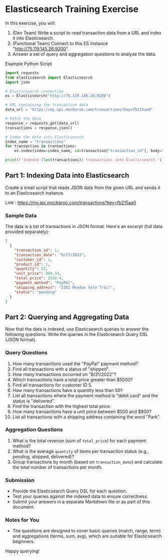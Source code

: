 # Elasticsearch Training Exercise

In this exercise, you will:
1. (Dev Team) Write a script to read transaction data from a URL and index it into Elasticsearch.
2. (Functional Team) Connect to this ES Instance "http://75.119.145.26:9200".
3. Answer a set of query and aggregation questions to analyze the data.

Example Python Script
```python
import requests
from elasticsearch import Elasticsearch
import json

# Elasticsearch connection
es = Elasticsearch("http://75.119.145.26:9200")

# URL containing the transaction data
data_url = "https://my.api.mockaroo.com/transactions?key=fb215aa0"

# Fetch the data
response = requests.get(data_url)
transactions = response.json()

# Index the data into Elasticsearch
index_name = "transactions"
for transaction in transactions:
    es.index(index=index_name, id=transaction["transaction_id"], body=transaction)

print(f"Indexed {len(transactions)} transactions into Elasticsearch.")
```

## Part 1: Indexing Data into Elasticsearch

Create a small script that reads JSON data from the given URL and sends it to an Elasticsearch instance.

Link : https://my.api.mockaroo.com/transactions?key=fb215aa0

### Sample Data
The data is a list of transactions in JSON format. Here's an excerpt (full data provided separately):

```json
[
  {
    "transaction_id": 1,
    "transaction_date": "9/17/2022",
    "customer_id": 1,
    "product_id": 1,
    "quantity": 53,
    "unit_price": 804.34,
    "total_price": 2520.4,
    "payment_method": "PayPal",
    "shipping_address": "2282 Meadow Vale Trail",
    "status": "pending"
  }
]
```

## Part 2: Querying and Aggregating Data

Now that the data is indexed, use Elasticsearch queries to answer the following questions. Write the queries in the Elasticsearch Query DSL (JSON format).

### Query Questions
1. How many transactions used the "PayPal" payment method?
2. Find all transactions with a status of "shipped".
3. How many transactions occurred on "8/21/2022"?
4. Which transactions have a total price greater than $5000?
5. Find all transactions for customer ID 5.
6. How many transactions have a quantity less than 50?
7. List all transactions where the payment method is "debit card" and the status is "delivered".
8. Find the transaction with the highest total price.
9. How many transactions have a unit price between $500 and $800?
10. List all transactions with a shipping address containing the word "Park".

### Aggregation Questions
1. What is the total revenue (sum of `total_price`) for each payment method?
2. What is the average `quantity` of items per transaction status (e.g., pending, shipped, delivered)?
3. Group transactions by month (based on `transaction_date`) and calculate the total number of transactions per month.

### Submission
- Provide the Elasticsearch Query DSL for each question.
- Test your queries against the indexed data to ensure correctness.
- Submit your answers in a separate Markdown file or as part of this document.

### Notes for You
- The questions are designed to cover basic queries (match, range, term) and aggregations (terms, sum, avg), which are suitable for Elasticsearch beginners.


Happy querying!
